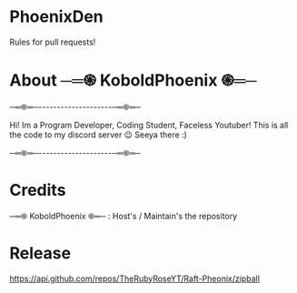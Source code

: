 # PhoenixDen
Rules for pull requests!

# About ─═֍ KoboldPhoenix ֍═─
─═֍═─--------------------─═֍═─

Hi! Im a Program Developer, Coding Student, Faceless Youtuber! This is all the code to my discord server :wink: Seeya there :)

─═֍═─--------------------─═֍═─
# Credits
─═֍ KoboldPhoenix ֍═─ : Host's / Maintain's the repository

# Release
https://api.github.com/repos/TheRubyRoseYT/Raft-Pheonix/zipball
